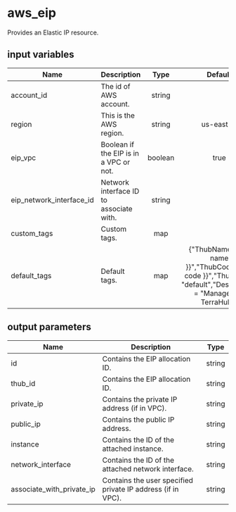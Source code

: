# aws_eip

Provides an Elastic IP resource.

## input variables

| Name | Description | Type | Default | Required |
|------|-------------|:----:|:-----:|:-----:|
|account_id|The id of AWS account.|string||Yes|
|region|This is the AWS region.|string|us-east-1|Yes|
|eip_vpc|Boolean if the EIP is in a VPC or not.|boolean|true|no|
|eip_network_interface_id|Network interface ID to associate with.|string||Yes|
|custom_tags|Custom tags.|map||No|
|default_tags|Default tags.|map|{"ThubName"= "{{ name }}","ThubCode"= "{{ code }}","ThubEnv"= "default","Description" = "Managed by TerraHub"}|No|

## output parameters

| Name | Description | Type |
|------|-------------|:----:|
|id|Contains the EIP allocation ID.|string|
|thub_id|Contains the EIP allocation ID.|string|
|private_ip|Contains the private IP address (if in VPC).|string|
|public_ip|Contains the public IP address.|string|
|instance|Contains the ID of the attached instance.|string|
|network_interface|Contains the ID of the attached network interface.|string|
|associate_with_private_ip|Contains the user specified private IP address (if in VPC).|string|
